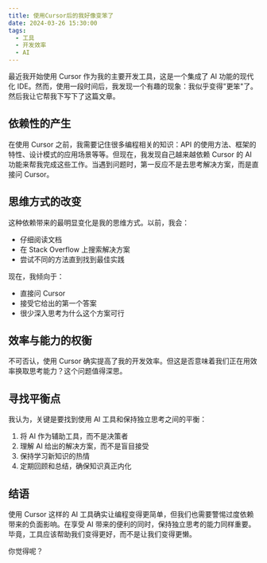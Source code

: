 ```yaml
---
title: 使用Cursor后的我好像变笨了
date: 2024-03-26 15:30:00
tags:
  - 工具
  - 开发效率
  - AI
---
```


最近我开始使用 Cursor 作为我的主要开发工具，这是一个集成了 AI 功能的现代化 IDE。然而，使用一段时间后，我发现一个有趣的现象：我似乎变得"更笨"了。
然后我让它帮我下写下了这篇文章。

## 依赖性的产生

在使用 Cursor 之前，我需要记住很多编程相关的知识：API 的使用方法、框架的特性、设计模式的应用场景等等。但现在，我发现自己越来越依赖 Cursor 的 AI 功能来帮我完成这些工作。当遇到问题时，第一反应不是去思考解决方案，而是直接问 Cursor。

## 思维方式的改变

这种依赖带来的最明显变化是我的思维方式。以前，我会：

- 仔细阅读文档
- 在 Stack Overflow 上搜索解决方案
- 尝试不同的方法直到找到最佳实践

现在，我倾向于：

- 直接问 Cursor
- 接受它给出的第一个答案
- 很少深入思考为什么这个方案可行

## 效率与能力的权衡

不可否认，使用 Cursor 确实提高了我的开发效率。但这是否意味着我们正在用效率换取思考能力？这个问题值得深思。

## 寻找平衡点

我认为，关键是要找到使用 AI 工具和保持独立思考之间的平衡：

1. 将 AI 作为辅助工具，而不是决策者
2. 理解 AI 给出的解决方案，而不是盲目接受
3. 保持学习新知识的热情
4. 定期回顾和总结，确保知识真正内化

## 结语

使用 Cursor 这样的 AI 工具确实让编程变得更简单，但我们也需要警惕过度依赖带来的负面影响。在享受 AI 带来的便利的同时，保持独立思考的能力同样重要。毕竟，工具应该帮助我们变得更好，而不是让我们变得更懒。

你觉得呢？

